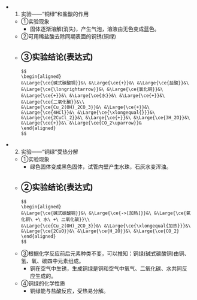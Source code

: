 -
  1. 实验——“铜绿”和盐酸的作用
	- ①实验现象
		- 固体逐渐溶解(消失)，产生气泡，溶液由无色变成蓝色。
	- ②可用稀盐酸去除同期表面的铜锈(铜绿)
	- ③实验结论(表达式)
		-
		  $$
		  \begin{aligned}
		  &\Large{\ce{碱式碳酸铜}}&\ &\Large{\ce{+}}&\ &\Large{\ce{盐酸}}&\ &\Large{\ce{\longrightarrow}}&\ &\Large{\ce{氯化铜}}&\ &\Large{\ce{+}}&\ &\Large{\ce{水}}&\ &\Large{\ce{+}}&\ &\Large{\ce{二氧化碳}}&\\
		  &\Large{\ce{Cu_2(OH)_2CO_3}}&\ &\Large{\ce{+}}&\ &\Large{\ce{4HCl}}&\ &\Large{\ce{\xlongequal{}}}&\ &\Large{\ce{2CuCl_2}}&\ &\Large{\ce{+}}&\ &\Large{\ce{3H_2O}}&\ &\Large{\ce{+}}&\ &\Large{\ce{CO_2\uparrow}}&
		  \end{aligned}
		  $$
-
  2. 实验——“铜绿”受热分解
	- ①实验现象
		- 绿色固体变成黑色固体，试管内壁产生水珠，石灰水变浑浊。
	- ②实验结论(表达式)
		-
		  $$
		  \begin{aligned}
		  &\Large{\ce{碱式碳酸铜}}&\ &\Large{\ce{->[加热]}}&\ &\Large{\ce{氧化铜\ +\ 水\ +\ 二氧化碳}}\\
		  &\Large{\ce{Cu_2(OH)_2CO_3}}&\ &\Large{\ce{\xlongequal{加热}}}&\ &\Large{\ce{2CuO}}&\ &\Large{\ce{H_2O}}&\ &\Large{\ce{CO_2}
		  \end{aligned}
		  $$
	- ③根据化学反应前后元素种类不变，可以推知：铜绿(碱式碳酸铜)由铜、氢、氧、碳四中元素组成。
		- 铜在空气中生锈，生成铜绿是铜和空气中氧气、二氧化碳、水共同反应生成的。
	- ④铜绿的化学性质
		- 铜绿能与盐酸反应，受热易分解。
